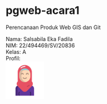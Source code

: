 # pgweb-acara1
Perencanaan Produk Web GIS dan Git

Nama: Salsabila Eka Fadila  
NIM: 22/494469/SV/20836  
Kelas: A  
Profil:  
<img src="image\woman.png" width="100">
